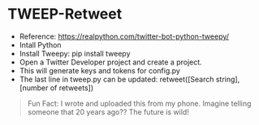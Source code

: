 # TWEEP-Retweet
* Reference: https://realpython.com/twitter-bot-python-tweepy/
* Intall Python
* Install Tweepy: pip install tweepy
* Open a Twitter Developer project and create a project.
* This will generate keys and tokens for config.py
* The last line in tweep.py can be updated: retweet([Search string], [number of retweets])

>Fun Fact: I wrote and uploaded this from my phone. Imagine telling someone that 20 years ago?? The future is wild!
